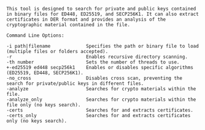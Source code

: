     This tool is designed to search for private and public keys contained in binary files for ED448, ED25519, and SECP256K1. It can also extract certificates in DER format and provides an analysis of the cryptographic material contained in the file.
    
    Command Line Options:
    
    -i path|filename             Specifies the path or binary file to load (multiple files or folders accepted).
    -r                           Enables recursive directory scanning.
    -th number                   Sets the number of threads to use.
    +-ed25519 ed448 secp256k1    Enables or disables specific algorithms (ED25519, ED448, SECP256K1).
    -no_cross                    Disables cross scan, preventing the search for private/public keys in different files.
    -analyze                     Searches for crypto materials within the file.
    -analyze_only                Searches for crypto materials within the file only (no keys search).
    -certs                       Searches for and extracts certificates.
    -certs_only                  Searches for and extracts certificates only (no keys search).
